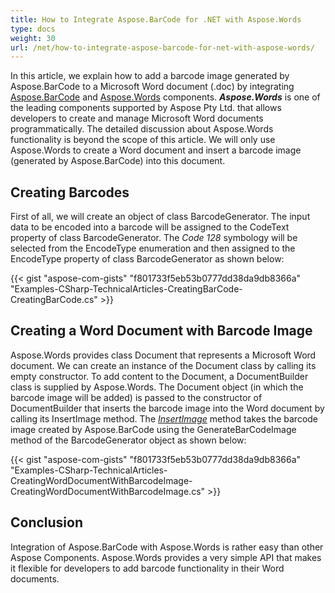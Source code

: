 ```yaml
---
title: How to Integrate Aspose.BarCode for .NET with Aspose.Words
type: docs
weight: 30
url: /net/how-to-integrate-aspose-barcode-for-net-with-aspose-words/
---
```


In this article, we explain how to add a barcode image generated by Aspose.BarCode to a Microsoft Word document (.doc) by integrating [Aspose.BarCode](https://products.aspose.com/barcode/net) and [Aspose.Words](https://products.aspose.com/words/net) components. ***Aspose.Words*** is one of the leading components supported by Aspose Pty Ltd. that allows developers to create and manage Microsoft Word documents programmatically. The detailed discussion about Aspose.Words functionality is beyond the scope of this article. We will only use Aspose.Words to create a Word document and insert a barcode image (generated by Aspose.BarCode) into this document.

## **Creating Barcodes**
First of all, we will create an object of class BarcodeGenerator. The input data to be encoded into a barcode will be assigned to the CodeText property of class BarcodeGenerator. The *Code 128* symbology will be selected from the EncodeType enumeration and then assigned to the EncodeType property of class BarcodeGenerator as shown below:

{{< gist "aspose-com-gists" "f801733f5eb53b0777dd38da9db8366a" "Examples-CSharp-TechnicalArticles-CreatingBarCode-CreatingBarCode.cs" >}}

## **Creating a Word Document with Barcode Image**
Aspose.Words provides class Document that represents a Microsoft Word document. We can create an instance of the Document class by calling its empty constructor. To add content to the Document, a DocumentBuilder class is supplied by Aspose.Words. The Document object (in which the barcode image will be added) is passed to the constructor of DocumentBuilder that inserts the barcode image into the Word document by calling its InsertImage method. The [*InsertImage*](https://apireference.aspose.com/words/net/aspose.words/documentbuilder/methods/insertimage/index) method takes the barcode image created by Aspose.BarCode using the GenerateBarCodeImage method of the BarcodeGenerator object as shown below:

{{< gist "aspose-com-gists" "f801733f5eb53b0777dd38da9db8366a" "Examples-CSharp-TechnicalArticles-CreatingWordDocumentWithBarcodeImage-CreatingWordDocumentWithBarcodeImage.cs" >}}

## **Conclusion**
Integration of Aspose.BarCode with Aspose.Words is rather easy than other Aspose Components. Aspose.Words provides a very simple API that makes it flexible for developers to add barcode functionality in their Word documents.
